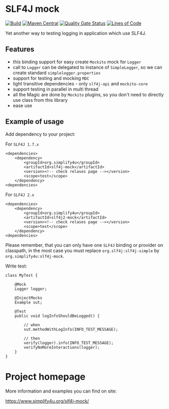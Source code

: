 # SLF4J mock
[![Build](https://github.com/s4u/slf4j-mock/workflows/Build/badge.svg)](https://github.com/s4u/slf4j-mock/actions?query=workflow%3ABuild)
[![Maven Central](https://maven-badges.herokuapp.com/maven-central/org.simplify4u/slf4j-mock/badge.svg)](https://maven-badges.herokuapp.com/maven-central/org.simplify4u/slf4j-mock)
[![Quality Gate Status](https://sonarcloud.io/api/project_badges/measure?project=org.simplify4u%3Aslf4j-mock-parent&metric=alert_status)](https://sonarcloud.io/dashboard?id=org.simplify4u%3Aslf4j-mock-parent)
[![Lines of Code](https://sonarcloud.io/api/project_badges/measure?project=org.simplify4u%3Aslf4j-mock-parent&metric=ncloc)](https://sonarcloud.io/dashboard?id=org.simplify4u%3Aslf4j-mock-parent)

Yet another way to testing logging in application which use SLF4J.

## Features
 - this binding support for easy create `Mockito` mock for `Logger`
 - call to `Logger` can be delegated to instance of `SimpleLogger`,
   so we can create standard `simplelogger.properties` 
 - support for testing and mocking `MDC`
 - light transitive dependencies - only `slf4j-api` and `mockito-core`
 - support testing in parallel in multi thread
 - all the Magic are done by `Mockito` plugins, so you don't need to directly use class from this library
 - ease use
 
## Example of usage

Add dependency to your project:

For `SLF4J 1.7.x` 

    <dependencies>
        <dependency>
            <groupId>org.simplify4u</groupId>
            <artifactId>slf4j-mock</artifactId>
            <version><!-- check relases page --></version>  
            <scope>test</scope>        
        </dependency>
    <dependencies>

For `SLF4J 2.x`

    <dependencies>
        <dependency>
            <groupId>org.simplify4u</groupId>
            <artifactId>slf4j2-mock</artifactId>
            <version><!-- check relases page --></version>  
            <scope>test</scope>        
        </dependency>
    <dependencies>

Please remember, that you can only have one `SLF4J` binding or provider on classpath,
in the most case you must replace `org.slf4j:slf4j-simple` by `org.simplify4u:slf4j-mock`.

Write test:

    class MyTest {

        @Mock
        Logger logger;
    
        @InjectMocks
        Example sut;

        @Test
        public void logInfoShouldBeLogged() {
    
            // when
            sut.methodWithLogInfo(INFO_TEST_MESSAGE);
    
            // then
            verify(logger).info(INFO_TEST_MESSAGE);
            verifyNoMoreInteractions(logger);
        }
    }

# Project homepage

More information and examples you can find on site:

https://www.simplify4u.org/slf4j-mock/
